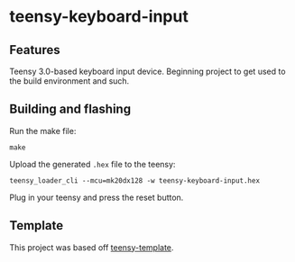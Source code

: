 teensy-keyboard-input
===========================

Features
--------

Teensy 3.0-based keyboard input device. Beginning project to get used to the build
environment and such.

Building and flashing
--------------------
Run the make file:

    make

Upload the generated `.hex` file to the teensy:

    teensy_loader_cli --mcu=mk20dx128 -w teensy-keyboard-input.hex 

Plug in your teensy and press the reset button.

Template
--------

This project was based off [teensy-template](https://github.com/apmorton/teensy-template).
